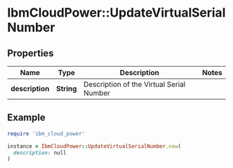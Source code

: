 # IbmCloudPower::UpdateVirtualSerialNumber

## Properties

| Name | Type | Description | Notes |
| ---- | ---- | ----------- | ----- |
| **description** | **String** | Description of the Virtual Serial Number |  |

## Example

```ruby
require 'ibm_cloud_power'

instance = IbmCloudPower::UpdateVirtualSerialNumber.new(
  description: null
)
```

